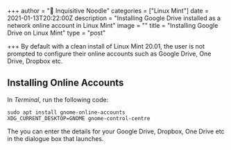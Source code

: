 +++
author = "🍜 Inquisitive Noodle"
categories = ["Linux Mint"]
date = 2021-01-13T20:22:00Z
description = "Installing Google Drive installed as a network online account in Linux Mint"
image = ""
title = "Installing Google Drive on Linux Mint"
type = "post"

+++
By default with a clean install of Linux Mint 20.01, the user is not prompted to configure their online accounts such as Google Drive, One Drive, Dropbox etc.

## Installing Online Accounts

In _Terminal_, run the following code:

    sudo apt install gnome-online-accounts
    XDG_CURRENT_DESKTOP=GNOME gnome-control-centre

The you can enter the details for your Google Drive, Dropbox, One Drive etc in the dialogue box that launches.